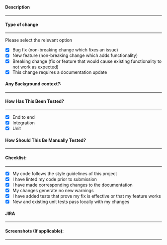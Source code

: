 #### Description

---

#### Type of change

---

Please select the relevant option

- [x] Bug fix (non-breaking change which fixes an issue)
- [x] New feature (non-breaking change which adds functionality)
- [x] Breaking change (fix or feature that would cause existing functionality to not work as expected)
- [x] This change requires a documentation update

#### Any Background context?:

---

#### How Has This Been Tested?

---

- [x] End to end
- [x] Integration
- [x] Unit

#### How Should This Be Manually Tested?

---

#### Checklist:

---

- [x] My code follows the style guidelines of this project
- [x] I have linted my code prior to submission
- [x] I have made corresponding changes to the documentation
- [x] My changes generate no new warnings
- [x] I have added tests that prove my fix is effective or that my feature works
- [x] New and existing unit tests pass locally with my changes

#### JIRA

---

#### Screenshots (If applicable):

---
